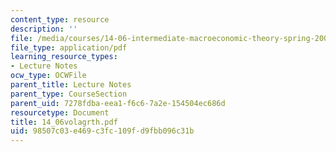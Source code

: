 ```yaml
---
content_type: resource
description: ''
file: /media/courses/14-06-intermediate-macroeconomic-theory-spring-2004/98507c03e469c3fc109fd9fbb096c31b_14_06volagrth.pdf
file_type: application/pdf
learning_resource_types:
- Lecture Notes
ocw_type: OCWFile
parent_title: Lecture Notes
parent_type: CourseSection
parent_uid: 7278fdba-eea1-f6c6-7a2e-154504ec686d
resourcetype: Document
title: 14_06volagrth.pdf
uid: 98507c03-e469-c3fc-109f-d9fbb096c31b
---
```

